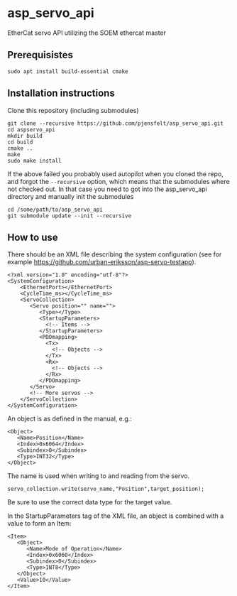 # asp_servo_api
EtherCat servo API utilizing the SOEM ethercat master

## Prerequisistes

`sudo apt install build-essential cmake`

## Installation instructions

Clone this repository (including submodules)

```
git clone --recursive https://github.com/pjensfelt/asp_servo_api.git
cd aspservo_api
mkdir build
cd build
cmake ..
make
sudo make install
```

If the above failed you probably used autopilot when you cloned the repo, and forgot the `--recursive` option, which means that the submodules where not checked out. In that case you need to got into the asp_servo_api directory and manually init the submodules

```
cd /some/path/to/asp_servo_api
git submodule update --init --recursive
```

## How to use

There should be an XML file describing the system configuration (see for example https://github.com/urban-eriksson/asp-servo-testapp).

```
<?xml version="1.0" encoding="utf-8"?>
<SystemConfiguration>
    <EthernetPort></EthernetPort>
    <CycleTime_ms></CycleTime_ms>
    <ServoCollection>
       <Servo position="" name="">
          <Type></Type>
          <StartupParameters>
            <!-- Items -->                        
          </StartupParameters>
          <PDOmapping>
            <Tx>
              <!-- Objects -->
            </Tx>
            <Rx>
              <!-- Objects -->
            </Rx>
          </PDOmapping>
       </Servo>
       <!-- More servos -->
    </ServoCollection>
</SystemConfiguration>
```
An object is as defined in the manual, e.g.:

```
<Object>
   <Name>Position</Name>
   <Index>0x6064</Index>
   <Subindex>0</Subindex>
   <Type>INT32</Type>
</Object>
```

The name is used when writing to and reading from the servo.

`servo_collection.write(servo_name,"Position",target_position);`

Be sure to use the correct data type for the target value.


In the StartupParameters tag of the XML file, an object is combined with a value to form an Item:

```
<Item>
   <Object>
      <Name>Mode of Operation</Name>
      <Index>0x6060</Index>
      <Subindex>0</Subindex>
      <Type>INT8</Type>
   </Object>
   <Value>10</Value>
</Item>  
```  
